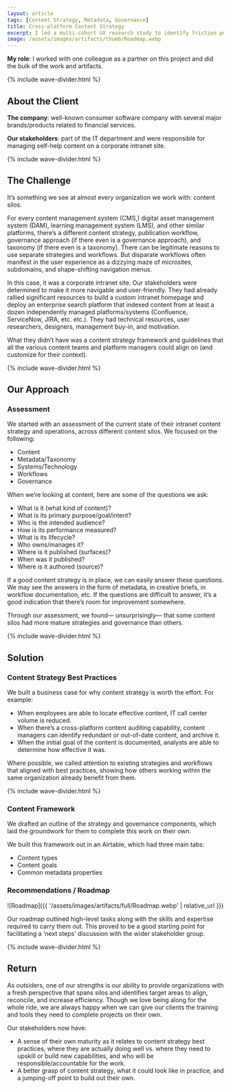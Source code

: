 ```yaml
---
layout: article
tags: [Content Strategy, Metadata, Governance]
title: Cross-platform Content Strategy
excerpt: I led a multi-cohort UX research study to identify friction points, opportunities for delight, and usability baselines for upcoming redesigns.
image: /assets/images/artifacts/thumb/Roadmap.webp
---
```


**My role**: I worked with one colleague as a partner on this project and did the bulk of the work and artifacts.

<div class="wave-divider wave-divider--resume">{% include wave-divider.html %}</div>

## About the Client

**The company**: well-known consumer software company with several major brands/products related to financial services.

**Our stakeholders**: part of the IT department and were responsible for managing self-help content on a corporate intranet site.

<div class="wave-divider wave-divider--resume">{% include wave-divider.html %}</div>

## The Challenge

It’s something we see at almost every organization we work with: content silos.

For every content management system (CMS,) digital asset management system (DAM), learning management system (LMS), and other similar platforms, there’s a different content strategy, publication workflow, governance approach (if there even is a governance approach), and taxonomy (if there even is a taxonomy). There can be legitimate reasons to use separate strategies and workflows. But disparate workflows often manifest in the user experience as a dizzying maze of microsites, subdomains, and shape-shifting navigation menus.

In this case, it was a corporate intranet site. Our stakeholders were determined to make it more navigable and user-friendly. They had already rallied significant resources to build a custom intranet homepage and deploy an enterprise search platform that indexed content from at least a dozen independently managed platforms/systems (Confluence, ServiceNow, JIRA, etc. etc.). They had technical resources, user researchers, designers, management buy-in, and motivation.

What they didn’t have was a content strategy framework and guidelines that all the various content teams and platform managers could align on (and customize for their context).

<div class="wave-divider wave-divider--resume">{% include wave-divider.html %}</div>

## Our Approach
### Assessment

We started with an assessment of the current state of their intranet content strategy and operations, across different content silos. We focused on the following:

 - Content
 - Metadata/Taxonomy
 - Systems/Technology
 - Workflows
 - Governance

When we’re looking at content, here are some of the questions we ask:

 - What is it (what kind of content)?
 - What is its primary purpose/goal/intent?
 - Who is the intended audience?
 - How is its performance measured?
 - What is its lifecycle?
 - Who owns/manages it?
 - Where is it published (surfaces)?
 - When was it published?
 - Where is it authored (source)?

If a good content strategy is in place, we can easily answer these questions. We may see the answers in the form of metadata, in creative briefs, in workflow documentation, etc. If the questions are difficult to answer, it’s a good indication that there’s room for improvement somewhere.

Through our assessment, we found— unsurprisingly— that some content silos had more mature strategies and governance than others.

<div class="wave-divider wave-divider--resume">{% include wave-divider.html %}</div>

## Solution
### Content Strategy Best Practices

We built a business case for why content strategy is worth the effort. For example:

 - When employees are able to locate effective content, IT call center volume is reduced.
 - When there’s a cross-platform content auditing capability, content managers can identify redundant or out-of-date content, and archive it.
 - When the initial goal of the content is documented, analysts are able to determine how effective it was.

Where possible, we called attention to existing strategies and workflows that aligned with best practices, showing how others working within the same organization already benefit from them.

<div class="wave-divider wave-divider--resume">{% include wave-divider.html %}</div>

### Content Framework

We drafted an outline of the strategy and governance components, which laid the groundwork for them to complete this work on their own.

We built this framework out in an Airtable, which had three main tabs:

 - Content types
 - Content goals
 - Common metadata properties

### Recommendations / Roadmap

![Roadmap]({{ '/assets/images/artifacts/full/Roadmap.webp' | relative_url }})

Our roadmap outlined high-level tasks along with the skills and expertise required to carry them out. This proved to be a good starting point for facilitating a ‘next steps’ discussion with the wider stakeholder group.

<div class="wave-divider wave-divider--resume">{% include wave-divider.html %}</div>

## Return

As outsiders, one of our strengths is our ability to provide organizations with a fresh perspective that spans silos and identifies target areas to align, reconcile, and increase efficiency. Though we love being along for the whole ride, we are always happy when we can give our clients the training and tools they need to complete projects on their own.

Our stakeholders now have:

 - A sense of their own maturity as it relates to content strategy best practices, where they are actually doing well vs. where they need to upskill or build new capabilities, and who will be responsible/accountable for the work.
 - A better grasp of content strategy, what it could look like in practice, and a jumping-off point to build out their own.

